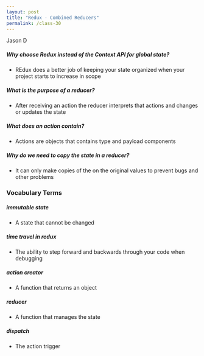 ```yaml
---
layout: post
title: "Redux - Combined Reducers"
permalink: /class-30
---
```

Jason D

##### Why choose Redux instead of the Context API for global state?
* REdux does a better job of keeping your state organized when your project starts to increase in scope

##### What is the purpose of a reducer?
* After receiving an action the reducer interprets that actions and changes or updates the state

##### What does an action contain?
* Actions are objects that contains type and payload components

##### Why do we need to copy the state in a reducer?
* It can only make copies of the on the original values to prevent bugs and other problems

### Vocabulary Terms

##### immutable state
* A state that cannot be changed

##### time travel in redux
* The ability to step forward and backwards through your code when debugging

##### action creator
* A function that returns an object

##### reducer
* A function that manages the state

##### dispatch
* The action trigger